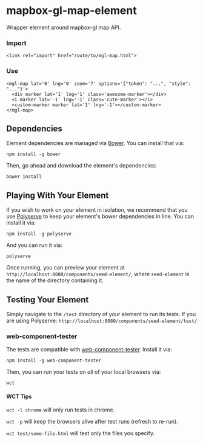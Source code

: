 # mapbox-gl-map-element
Wrapper element around mapbox-gl map API.  

### Import
```
<link rel="import" href="route/to/mgl-map.html">
```
### Use
```
<mgl-map lat='0' lng='0' zoom='7' options='{"token": "...", "style": "..."}'>
  <div marker lat='1' lng='1' class='awesome-marker'></div>
  <i marker lat='-1' lng='-1' class='cute-marker'></i>
  <custom-marker marker lat='1' lng='-1'></custom-marker>
</mgl-map>
```

## Dependencies

Element dependencies are managed via [Bower](http://bower.io/). You can
install that via:

    npm install -g bower

Then, go ahead and download the element's dependencies:

    bower install


## Playing With Your Element

If you wish to work on your element in isolation, we recommend that you use
[Polyserve](https://github.com/PolymerLabs/polyserve) to keep your element's
bower dependencies in line. You can install it via:

    npm install -g polyserve

And you can run it via:

    polyserve

Once running, you can preview your element at
`http://localhost:8080/components/seed-element/`, where `seed-element` is the name of the directory containing it.


## Testing Your Element

Simply navigate to the `/test` directory of your element to run its tests. If
you are using Polyserve: `http://localhost:8080/components/seed-element/test/`

### web-component-tester

The tests are compatible with [web-component-tester](https://github.com/Polymer/web-component-tester).
Install it via:

    npm install -g web-component-tester

Then, you can run your tests on _all_ of your local browsers via:

    wct

#### WCT Tips

`wct -l chrome` will only run tests in chrome.

`wct -p` will keep the browsers alive after test runs (refresh to re-run).

`wct test/some-file.html` will test only the files you specify.
